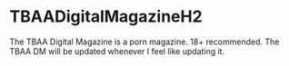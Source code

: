 # TBAADigitalMagazineH2
The TBAA Digital Magazine is a porn magazine. 18+ recommended. The TBAA DM will be updated whenever I feel like updating it.
